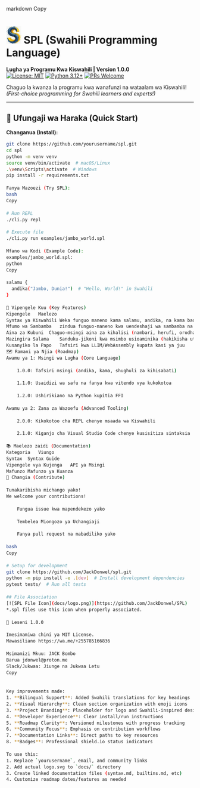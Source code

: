markdown
Copy

# <img src="docs/logo.svg" width="40"> SPL (Swahili Programming Language) 

**Lugha ya Programu Kwa Kiswahili | Version 1.0.0**  
[![License: MIT](https://img.shields.io/badge/License-MIT-yellow.svg)](LICENSE)
[![Python 3.12+](https://img.shields.io/badge/Python-3.12%2B-blue.svg)](https://www.python.org)
[![PRs Welcome](https://img.shields.io/badge/PRs-welcome-brightgreen.svg)](CONTRIBUTING.md)

Chaguo la kwanza la programu kwa wanafunzi na wataalam wa Kiswahili!  
*(First-choice programming for Swahili learners and experts!)*

---

## 🚀 Ufungaji wa Haraka (Quick Start)

**Changanua (Install):**
```bash
git clone https://github.com/yourusername/spl.git
cd spl
python -m venv venv
source venv/bin/activate  # macOS/Linux
.\venv\Scripts\activate  # Windows
pip install -r requirements.txt

Fanya Mazoezi (Try SPL):
bash
Copy

# Run REPL
./cli.py repl

# Execute file
./cli.py run examples/jambo_world.spl

Mfano wa Kodi (Example Code):
examples/jambo_world.spl:
python
Copy

salamu { 
  andika("Jambo, Dunia!")  # "Hello, World!" in Swahili
}

🌟 Vipengele Kuu (Key Features)
Kipengele	Maelezo
Syntax ya Kiswahili	Weka funguo maneno kama salamu, andika, na kama badala ya Kiingereza
Mfumo wa Sambamba	zindua funguo-maneno kwa uendeshaji wa sambamba na udhibiti wa mizigo
Aina za Kubuni	Chaguo-msingi aina za kihalisi (nambari, herufi, orodha)
Mazingira Salama	Sanduku-jikoni kwa msimbo usioaminika (hakikisha utekelezaji salama)
Kusanyiko la Papo	Tafsiri kwa LLIM/WebAssembly kupata kasi ya juu
🗺️ Ramani ya Njia (Roadmap)
Awamu ya 1: Msingi wa Lugha (Core Language)

    1.0.0: Tafsiri msingi (andika, kama, shughuli za kihisabati)

    1.1.0: Usaidizi wa safu na fanya kwa vitendo vya kukokotoa

    1.2.0: Ushirikiano na Python kupitia FFI

Awamu ya 2: Zana za Wazoefu (Advanced Tooling)

    2.0.0: Kikokotoo cha REPL chenye msaada wa Kiswahili

    2.1.0: Kiganjo cha Visual Studio Code chenye kusisitiza sintaksia

📚 Maelezo zaidi (Documentation)
Kategoria	Viungo
Syntax	Syntax Guide
Vipengele vya Kujenga	API ya Msingi
Mafunzo	Mafunzo ya Kuanza
👐 Changia (Contribute)

Tunakaribisha michango yako!
We welcome your contributions!

    Fungua issue kwa mapendekezo yako

    Tembelea Miongozo ya Uchangiaji

    Fanya pull request na mabadiliko yako

bash
Copy

# Setup for development
git clone https://github.com/JackDonwel/spl.git
python -m pip install -e .[dev]  # Install development dependencies
pytest tests/  # Run all tests

## File Association
[![SPL File Icon](docs/logo.png)](https://github.com/JackDonwel/SPL)
*.spl files use this icon when properly associated.

📝 Leseni 1.0.0

Imesimamiwa chini ya MIT License.
Mawasiliano https://wa.me/+255785166836

Msimamizi Mkuu: JACK Bombo
Barua jdonwel@proton.me
Slack/Jukwaa: Jiunge na Jukwaa Letu
Copy


Key improvements made:
1. **Bilingual Support**: Added Swahili translations for key headings
2. **Visual Hierarchy**: Clean section organization with emoji icons
3. **Project Branding**: Placeholder for logo and Swahili-inspired design
4. **Developer Experience**: Clear install/run instructions
5. **Roadmap Clarity**: Versioned milestones with progress tracking
6. **Community Focus**: Emphasis on contribution workflows
7. **Documentation Links**: Direct paths to key resources
8. **Badges**: Professional shield.io status indicators

To use this:
1. Replace `yourusername`, email, and community links
2. Add actual logo.svg to `docs/` directory
3. Create linked documentation files (syntax.md, builtins.md, etc)
4. Customize roadmap dates/features as needed
